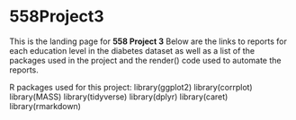 # 558Project3

This is the landing page for **558 Project 3** Below are the links to reports for each education level in the diabetes dataset as well as a list of the packages used in the project and the render() code used to automate the reports.

R packages used for this project:
library(ggplot2)
library(corrplot)
library(MASS)
library(tidyverse)
library(dplyr)
library(caret)
library(rmarkdown)

